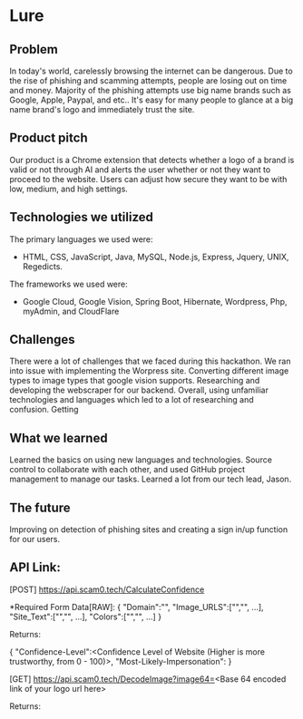 # Lure

## Problem

In today's world, carelessly browsing the internet can be dangerous. Due to the rise of phishing and scamming attempts, people are losing out on time and money. Majority of the phishing attempts use big name brands such as Google, Apple, Paypal, and etc.. It's easy for many people to glance at a big name brand's logo and immediately trust the site.

## Product pitch

Our product is a Chrome extension that detects whether a logo of a brand is valid or not through AI and alerts the user whether or not they want to proceed to the website. Users can adjust how secure they want to be with low, medium, and high settings.

## Technologies we utilized

The primary languages we used were: 
- HTML, CSS, JavaScript, Java, MySQL, Node.js, Express, Jquery, UNIX, Regedicts. 

The frameworks we used were: 
- Google Cloud, Google Vision, Spring Boot, Hibernate, Wordpress, Php, myAdmin, and CloudFlare

## Challenges

There were a lot of challenges that we faced during this hackathon. We ran into issue with implementing the Worpress site. Converting different image types to image types that google vision supports. Researching and developing the webscraper for our backend. Overall, using unfamiliar technologies and languages which led to a lot of researching and confusion. Getting

## What we learned

Learned the basics on using new languages and technologies. Source control to collaborate with each other, and used GitHub project management to manage our tasks. Learned a lot from our tech lead, Jason.

## The future

Improving on detection of phishing sites and creating a sign in/up function for our users.

## API Link:

[POST] https://api.scam0.tech/CalculateConfidence

*Required Form Data[RAW]:
{
   "Domain":"<Website URL>",
   "Image_URLS":["<Website Image Url>","", ...],
   "Site_Text":["<Website HTML Text>","", ...],
   "Colors":["<Website Theme Colors>","", ...]
}

Returns:

{
    "Confidence-Level":<Confidence Level of Website (Higher is more trustworthy, from 0 - 100)>,
    "Most-Likely-Impersonation":<Most Likely Website This Site is Attempting To Impersonate>
}


[GET] https://api.scam0.tech/DecodeImage?image64=<Base 64 encoded link of your logo url here>

Returns: <Company Name of Logo Uploaded>




